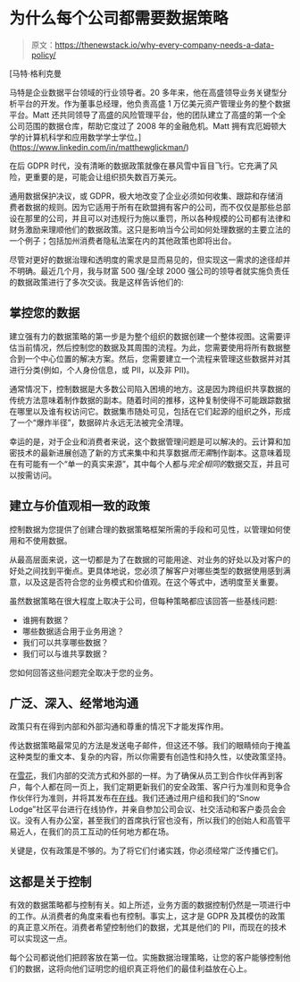 # 为什么每个公司都需要数据策略

> 原文：<https://thenewstack.io/why-every-company-needs-a-data-policy/>

[](https://www.linkedin.com/in/matthewglickman/)

 [马特·格利克曼

马特是企业数据平台领域的行业领导者。20 多年来，他在高盛领导业务关键型分析平台的开发。作为董事总经理，他负责高盛 1 万亿美元资产管理业务的整个数据平台。Matt 还共同领导了高盛的风险管理平台，他的团队建立了高盛的第一个全公司范围的数据仓库，帮助它度过了 2008 年的金融危机。Matt 拥有宾厄姆顿大学的计算机科学和应用数学学士学位。](https://www.linkedin.com/in/matthewglickman/) [](https://www.linkedin.com/in/matthewglickman/)

在后 GDPR 时代，没有清晰的数据政策就像在暴风雪中盲目飞行。它充满了风险，更重要的是，可能会让组织损失数百万美元。

通用数据保护决议，或 GDPR，极大地改变了企业必须如何收集、跟踪和存储消费者数据的规则。因为它适用于所有在欧盟拥有客户的公司，而不仅仅是那些总部设在那里的公司，并且可以对违规行为施以重罚，所以各种规模的公司都有法律和财务激励来理顺他们的数据政策。这只是影响当今公司如何处理数据的主要立法的一个例子；包括加州消费者隐私法案在内的其他政策也即将出台。

尽管对更好的数据治理和透明度的需求是显而易见的，但实现这一需求的途径却并不明确。最近几个月，我与财富 500 强/全球 2000 强公司的领导者就实施负责任的数据政策进行了多次交谈。我是这样告诉他们的:

## 掌控您的数据

建立强有力的数据策略的第一步是为整个组织的数据创建一个整体视图。这需要评估当前情况，然后控制您的数据及其周围的流程。为此，您需要使用将所有数据整合到一个中心位置的解决方案。然后，您需要建立一个流程来管理这些数据并对其进行分类(例如，个人身份信息，或 PII，以及非 PII)。

通常情况下，控制数据是大多数公司陷入困境的地方。这是因为跨组织共享数据的传统方法意味着制作数据的副本。随着时间的推移，这种复制使得不可能跟踪数据在哪里以及谁有权访问它。数据集市随处可见，包括在它们起源的组织之外，形成了一个“爆炸半径”，数据碎片永远无法被完全清理。

幸运的是，对于企业和消费者来说，这个数据管理问题是可以解决的。云计算和加密技术的最新进展创造了新的方式来集中和共享数据*而无需*制作副本。这意味着现在有可能有一个“单一的真实来源”，其中每个人都与*完全相同的*数据交互，并且可以按需访问。

## 建立与价值观相一致的政策

控制数据为您提供了创建合理的数据策略框架所需的手段和可见性，以管理如何使用和不使用数据。

从最高层面来说，这一切都是为了在数据的可能用途、对业务的好处以及对客户的好处之间找到平衡点。更具体地说，您必须了解客户对哪些类型的数据使用感到满意，以及这是否符合您的业务模式和价值观。在这个等式中，透明度至关重要。

虽然数据策略在很大程度上取决于公司，但每种策略都应该回答一些基线问题:

*   谁拥有数据？
*   哪些数据适合用于业务用途？
*   我们可以共享哪些数据？
*   我们可以与谁共享数据？

您如何回答这些问题完全取决于您的业务。

## 广泛、深入、经常地沟通

政策只有在得到内部和外部沟通和尊重的情况下才能发挥作用。

传达数据策略最常见的方法是发送电子邮件，但这还不够。我们的眼睛倾向于掩盖这种类型的重文本、复杂的内容，所以你需要有创造性和持久性，以使政策坚持。

在[雪花](https://www.snowflake.com/)，我们内部的交流方式和外部的一样。为了确保从员工到合作伙伴再到客户，每个人都在同一页上，我们定期更新我们的安全政策、客户行为准则和竞争合作伙伴行为准则，并将其发布在[在线](https://www.snowflake.com/wp-content/uploads/2019/01/Snowflake-Code-of-Business-Conduct-and-Ethics.pdf)。我们还通过用户组和我们的“Snow Lodge”社区平台进行在线协作，并亲自参加公司会议、社交活动和客户委员会会议。没有人有办公室，甚至我们的首席执行官也没有，所以我们的创始人和高管平易近人，在我们的员工互动的任何地方都在场。

关键是，仅有政策是不够的。为了将它们付诸实践，你必须经常广泛传播它们。

## 这都是关于控制

有效的数据策略都与控制有关。如上所述，业务方面的数据控制仍然是一项进行中的工作。从消费者的角度来看也有控制。事实上，这才是 GDPR 及其模仿的政策的真正意义所在。消费者希望控制他们的数据，尤其是他们的 PII，而现在的技术可以实现这一点。

每个公司都说他们把顾客放在第一位。实施数据治理策略，让您的客户能够控制他们的数据，这将向他们证明您的组织真正将他们的最佳利益放在心上。

<svg xmlns:xlink="http://www.w3.org/1999/xlink" viewBox="0 0 68 31" version="1.1"><title>Group</title> <desc>Created with Sketch.</desc></svg>
